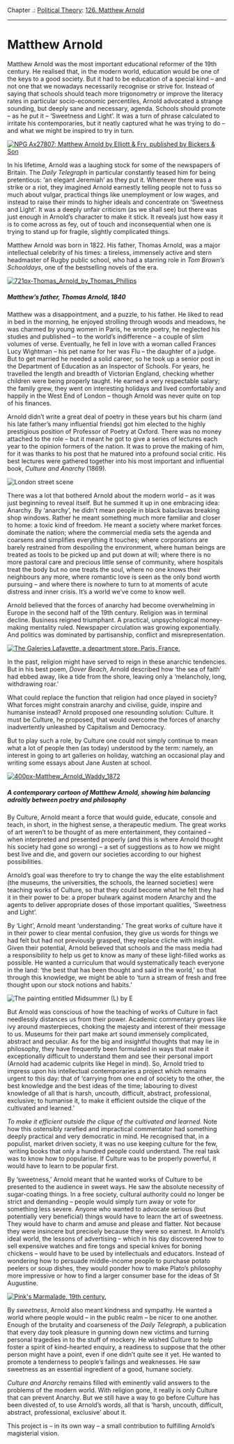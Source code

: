 Chapter .: [Political Theory](https://www.theschooloflife.com/thebookoflife/category/leisure/political-theory/): [126. Matthew Arnold](https://www.theschooloflife.com/thebookoflife/the-great-philosophers-matthew-arnold/)

* * *

# Matthew Arnold

Matthew Arnold was the most important educational reformer of the 19th century. He realised that, in the modern world, education would be one of the keys to a good society. But it had to be education of a special kind – and not one that we nowadays necessarily recognise or strive for. Instead of saying that schools should teach more trigonometry or improve the literacy rates in particular socio-economic percentiles, Arnold advocated a strange sounding, but deeply sane and necessary, agenda. Schools should promote – as he put it – ‘Sweetness and Light’. It was a turn of phrase calculated to irritate his contemporaries, but it neatly captured what he was trying to do – and what we might be inspired to try in turn.

[![NPG Ax27807; Matthew Arnold by Elliott & Fry, published by Bickers & Son](https://www.theschooloflife.com/thebookoflife/wp-content/uploads/2014/11/Matthew_Arnold.jpg)](http://www.thebookoflife.org/wp-content/uploads/2014/11/Matthew_Arnold.jpg)

In his lifetime, Arnold was a laughing stock for some of the newspapers of Britain. The _Daily Telegraph_ in particular constantly teased him for being pretentious: ‘an elegant Jeremiah’ as they put it. Whenever there was a strike or a riot, they imagined Arnold earnestly telling people not to fuss so much about vulgar, practical things like unemployment or low wages, and instead to raise their minds to higher ideals and concentrate on ‘Sweetness and Light’. It was a deeply unfair criticism (as we shall see) but there was just enough in Arnold’s character to make it stick. It reveals just how easy it is to come across as fey, out of touch and inconsequential when one is trying to stand up for fragile, slightly complicated things.

Matthew Arnold was born in 1822. His father, Thomas Arnold, was a major intellectual celebrity of his times: a tireless, immensely active and stern headmaster of Rugby public school, who had a starring role in _Tom Brown’s Schooldays_, one of the bestselling novels of the era.

[![721px-Thomas_Arnold_by_Thomas_Phillips](https://www.theschooloflife.com/thebookoflife/wp-content/uploads/2014/11/721px-Thomas_Arnold_by_Thomas_Phillips.jpg)](http://www.thebookoflife.org/wp-content/uploads/2014/11/721px-Thomas_Arnold_by_Thomas_Phillips.jpg)

##### Matthew’s father, Thomas Arnold, 1840

Matthew was a disappointment, and a puzzle, to his father. He liked to read in bed in the morning, he enjoyed strolling through woods and meadows, he was charmed by young women in Paris, he wrote poetry, he neglected his studies and published – to the world’s indifference – a couple of slim volumes of verse. Eventually, he fell in love with a woman called Frances Lucy Wightman – his pet name for her was Flu – the daughter of a judge. But to get married he needed a solid career, so he took up a senior post in the Department of Education as an Inspector of Schools. For years, he travelled the length and breadth of Victorian England, checking whether children were being properly taught. He earned a very respectable salary; the family grew, they went on interesting holidays and lived comfortably and happily in the West End of London – though Arnold was never quite on top of his finances.

Arnold didn’t write a great deal of poetry in these years but his charm (and his late father’s many influential friends) got him elected to the highly prestigious position of Professor of Poetry at Oxford. There was no money attached to the role – but it meant he got to give a series of lectures each year to the opinion formers of the nation. It was to prove the making of him, for it was thanks to his post that he matured into a profound social critic. His best lectures were gathered together into his most important and influential book, _Culture and Anarchy_ (1869).

![London street scene](https://www.theschooloflife.com/thebookoflife/wp-content/uploads/2014/09/56300845.jpg)

There was a lot that bothered Arnold about the modern world – as it was just beginning to reveal itself. But he summed it up in one embracing idea: Anarchy. By ‘anarchy’, he didn’t mean people in black balaclavas breaking shop windows. Rather he meant something much more familiar and closer to home: a toxic kind of freedom. He meant a society where market forces dominate the nation; where the commercial media sets the agenda and coarsens and simplifies everything it touches; where corporations are barely restrained from despoiling the environment, where human beings are treated as tools to be picked up and put down at will; where there is no more pastoral care and precious little sense of community, where hospitals treat the body but no one treats the soul, where no one knows their neighbours any more, where romantic love is seen as the only bond worth pursuing – and where there is nowhere to turn to at moments of acute distress and inner crisis. It’s a world we’ve come to know well.

Arnold believed that the forces of anarchy had become overwhelming in Europe in the second half of the 19th century. Religion was in terminal decline. Business reigned triumphant. A practical, unpsychological money-making mentality ruled. Newspaper circulation was growing exponentially. And politics was dominated by partisanship, conflict and misrepresentation.

[![The Galeries Lafayette, a department store. Paris, France.](https://www.theschooloflife.com/thebookoflife/wp-content/uploads/2014/11/132459697.jpg)](http://www.thebookoflife.org/wp-content/uploads/2014/11/132459697.jpg)

In the past, religion might have served to reign in these anarchic tendencies. But in his best poem,&nbsp;_Dover Beach_, Arnold described how ‘the sea of faith’ had ebbed away, like a tide from the shore, leaving only a ‘melancholy, long, withdrawing roar.’

What could replace the function that religion had once played in society? What forces might constrain anarchy and civilise, guide, inspire and humanise instead? Arnold proposed one resounding solution: Culture. It must be Culture, he proposed, that would overcome the forces of anarchy inadvertently unleashed by Capitalism and Democracy.

But to play such a role, by Culture one could not simply continue to mean what a lot of people then (as today) understood by the term: namely, an interest in going to art galleries on holiday, watching an occasional play and writing some essays about Jane Austen at school.

[![400px-Matthew_Arnold_Waddy_1872](https://www.theschooloflife.com/thebookoflife/wp-content/uploads/2014/11/400px-Matthew_Arnold_Waddy_1872.jpg)](http://www.thebookoflife.org/wp-content/uploads/2014/11/400px-Matthew_Arnold_Waddy_1872.jpg)

##### A contemporary cartoon of Matthew Arnold, showing him balancing adroitly between poetry and philosophy

By Culture, Arnold meant a force that would guide, educate, console and teach, in short, in the highest sense, a therapeutic medium. The great works of art weren’t to be thought of as mere entertainment, they contained – when interpreted and presented properly (and this is where Arnold thought his society had gone so wrong) – a set of suggestions as to how we might best live and die, and govern our societies according to our highest possibilities.

Arnold’s goal was therefore to try to change the way the elite establishment (the museums, the universities, the schools, the learned societies) were teaching works of Culture, so that they could become what he felt they had it in their power to be: a proper bulwark against modern Anarchy and the agents to deliver appropriate doses of those important qualities, ‘Sweetness and Light’.

By ‘Light’, Arnold meant ‘understanding.’ The great works of culture have it in their power to clear mental confusion, they give us words for things we had felt but had not previously grasped, they replace cliche with insight. Given their potential, Arnold believed that schools and the mass media had a responsibility to help us get to know as many of these light-filled works as possible. He wanted a curriculum that would systematically teach everyone in the land: ‘the best that has been thought and said in the world,’ so that through this knowledge, we might be able to ‘turn a stream of fresh and free thought upon our stock notions and habits.’

![The painting entitled Midsummer (L) by E](https://www.theschooloflife.com/thebookoflife/wp-content/uploads/2014/09/125418452.jpg)

But Arnold was conscious of how the teaching of works of Culture in fact needlessly distances us from their power. Academic commentary grows like ivy around masterpieces, choking the majesty and interest of their message to us. Museums for their part make art sound immensely complicated, abstract and peculiar. As for the big and insightful thoughts that may lie in philosophy, they have frequently been formulated in ways that make it exceptionally difficult to understand them and see their personal import (Arnold had academic culprits like Hegel in mind). So, Arnold tried to impress upon his intellectual contemporaries a project which remains urgent to this day: that of ‘carrying from one end of society to the other, the best knowledge and the best ideas of the time; labouring to divest knowledge of all that is harsh, uncouth, difficult, abstract, professional, exclusive; to humanise it, to make it efficient outside the clique of the cultivated and learned.’

_To make it efficient outside the clique of the cultivated and learned._ Note how this ostensibly rarefied and impractical commentator had something deeply practical and very democratic in mind. He recognised that, in a populist, market driven society, it was no use keeping culture for the few, &nbsp;writing books that only a hundred people could understand. The real task was to know how to popularise. If Culture was to be properly powerful, it would have to learn to be popular first.

By ‘sweetness,’ Arnold meant that he wanted works of Culture to be presented to the audience in sweet ways. He saw the absolute necessity of sugar-coating things. In a free society, cultural authority could no longer be strict and demanding – people would simply turn away or vote for something less severe. Anyone who wanted to advocate serious (but potentially very beneficial) things would have to learn the art of sweetness. They would have to charm and amuse and please and flatter. Not because they were insincere but precisely because they were so earnest. In Arnold’s ideal world, the lessons of advertising – which in his day discovered how to sell expensive watches and fire tongs and special knives for boning chickens – would have to be used by intellectuals and educators. Instead of wondering how to persuade middle-income people to purchase potato peelers or soup dishes, they would ponder how to make Plato’s philosophy more impressive or how to find a larger consumer base for the ideas of St Augustine.

[![Pink's Marmalade, 19th century.](https://www.theschooloflife.com/thebookoflife/wp-content/uploads/2014/11/464495701.jpg)](http://www.thebookoflife.org/wp-content/uploads/2014/11/464495701.jpg)

By _sweetness_, Arnold also meant kindness and sympathy. He wanted a world where people would – in the public realm – be nicer to one another. Enough of the brutality and coarseness of the _Daily Telegraph_, a publication that every day took pleasure in gunning down new victims and turning personal tragedies in to the stuff of mockery. He wished Culture to help foster a spirit of kind-hearted enquiry, a readiness to suppose that the other person might have a point, even if one didn’t quite see it yet. He wanted to promote a tenderness to people’s failings and weaknesses. He saw sweetness as an essential ingredient of a good, humane society.

_Culture and Anarchy_ remains filled with eminently valid answers to the problems of the modern world. With religion gone, it really is only Culture that can prevent Anarchy. But we still have a way to go before Culture has been divested of, to use Arnold’s words, all that is ‘harsh, uncouth, difficult, abstract, professional, exclusive’ about it.

This project is – in its own way – a small contribution to fulfilling Arnold’s magisterial vision.
